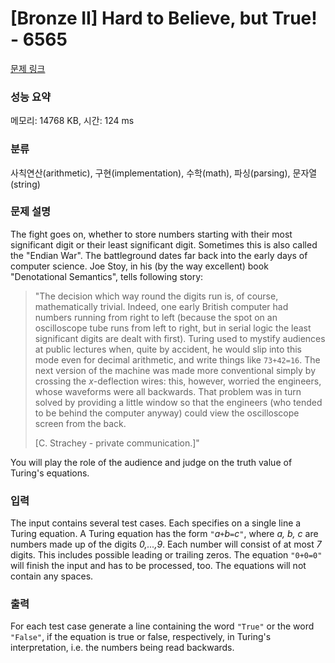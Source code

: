 # [Bronze II] Hard to Believe, but True! - 6565 

[문제 링크](https://www.acmicpc.net/problem/6565) 

### 성능 요약

메모리: 14768 KB, 시간: 124 ms

### 분류

사칙연산(arithmetic), 구현(implementation), 수학(math), 파싱(parsing), 문자열(string)

### 문제 설명

<p>The fight goes on, whether to store numbers starting with their most significant digit or their least significant digit. Sometimes this is also called the "Endian War". The battleground dates far back into the early days of computer science. Joe Stoy, in his (by the way excellent) book "Denotational Semantics", tells following story:</p>

<blockquote>"The decision which way round the digits run is, of course, mathematically trivial. Indeed, one early British computer had numbers running from right to left (because the spot on an oscilloscope tube runs from left to right, but in serial logic the least significant digits are dealt with first). Turing used to mystify audiences at public lectures when, quite by accident, he would slip into this mode even for decimal arithmetic, and write things like <code>73+42=16</code>. The next version of the machine was made more conventional simply by crossing the <em>x</em>-deflection wires: this, however, worried the engineers, whose waveforms were all backwards. That problem was in turn solved by providing a little window so that the engineers (who tended to be behind the computer anyway) could view the oscilloscope screen from the back.

<p> </p>

<p>[C. Strachey - private communication.]"</p>
</blockquote>

<p>You will play the role of the audience and judge on the truth value of Turing's equations.</p>

### 입력 

 <p>The input contains several test cases. Each specifies on a single line a Turing equation. A Turing equation has the form <code>"</code><em>a</em><code>+</code><em>b</em><code>=</code><em>c</em><code>"</code>, where <em>a, b, c</em> are numbers made up of the digits <em>0,...,9</em>. Each number will consist of at most <em>7</em> digits. This includes possible leading or trailing zeros. The equation <code>"0+0=0"</code> will finish the input and has to be processed, too. The equations will not contain any spaces.</p>

### 출력 

 <p>For each test case generate a line containing the word <code>"True"</code> or the word <code>"False"</code>, if the equation is true or false, respectively, in Turing's interpretation, i.e. the numbers being read backwards.</p>

